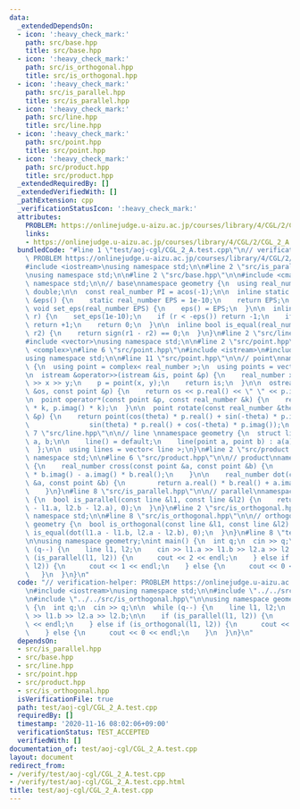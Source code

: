 ```yaml
---
data:
  _extendedDependsOn:
  - icon: ':heavy_check_mark:'
    path: src/base.hpp
    title: src/base.hpp
  - icon: ':heavy_check_mark:'
    path: src/is_orthogonal.hpp
    title: src/is_orthogonal.hpp
  - icon: ':heavy_check_mark:'
    path: src/is_parallel.hpp
    title: src/is_parallel.hpp
  - icon: ':heavy_check_mark:'
    path: src/line.hpp
    title: src/line.hpp
  - icon: ':heavy_check_mark:'
    path: src/point.hpp
    title: src/point.hpp
  - icon: ':heavy_check_mark:'
    path: src/product.hpp
    title: src/product.hpp
  _extendedRequiredBy: []
  _extendedVerifiedWith: []
  _pathExtension: cpp
  _verificationStatusIcon: ':heavy_check_mark:'
  attributes:
    PROBLEM: https://onlinejudge.u-aizu.ac.jp/courses/library/4/CGL/2/CGL_2_A
    links:
    - https://onlinejudge.u-aizu.ac.jp/courses/library/4/CGL/2/CGL_2_A
  bundledCode: "#line 1 \"test/aoj-cgl/CGL_2_A.test.cpp\"\n// verification-helper:\
    \ PROBLEM https://onlinejudge.u-aizu.ac.jp/courses/library/4/CGL/2/CGL_2_A\n\n\
    #include <iostream>\nusing namespace std;\n\n#line 2 \"src/is_parallel.hpp\"\n\
    \nusing namespace std;\n\n#line 2 \"src/base.hpp\"\n\n#include <cmath>\nusing\
    \ namespace std;\n\n// base\nnamespace geometry {\n  using real_number = long\
    \ double;\n\n  const real_number PI = acos(-1);\n\n  inline static real_number\
    \ &eps() {\n    static real_number EPS = 1e-10;\n    return EPS;\n  }\n\n  static\
    \ void set_eps(real_number EPS) {\n    eps() = EPS;\n  }\n\n  inline int sign(real_number\
    \ r) {\n    set_eps(1e-10);\n    if (r < -eps()) return -1;\n    if (r > +eps())\
    \ return +1;\n    return 0;\n  }\n\n  inline bool is_equal(real_number r1, real_number\
    \ r2) {\n    return sign(r1 - r2) == 0;\n  }\n}\n#line 2 \"src/line.hpp\"\n\n\
    #include <vector>\nusing namespace std;\n\n#line 2 \"src/point.hpp\"\n\n#include\
    \ <complex>\n#line 6 \"src/point.hpp\"\n#include <istream>\n#include <ostream>\n\
    using namespace std;\n\n#line 11 \"src/point.hpp\"\n\n// point\nnamespace geometry\
    \ {\n  using point = complex< real_number >;\n  using points = vector< point >;\n\
    \n  istream &operator>>(istream &is, point &p) {\n    real_number x, y;\n    is\
    \ >> x >> y;\n    p = point(x, y);\n    return is;\n  }\n\n  ostream &operator<<(ostream\
    \ &os, const point &p) {\n    return os << p.real() << \" \" << p.imag();\n  }\n\
    \n  point operator*(const point &p, const real_number &k) {\n    return point(p.real()\
    \ * k, p.imag() * k);\n  }\n\n  point rotate(const real_number &theta, const point\
    \ &p) {\n    return point(cos(theta) * p.real() + sin(-theta) * p.imag(),\n  \
    \               sin(theta) * p.real() + cos(-theta) * p.imag());\n  }\n}\n#line\
    \ 7 \"src/line.hpp\"\n\n// line \nnamespace geometry {\n  struct line {\n    point\
    \ a, b;\n\n    line() = default;\n    line(point a, point b) : a(a), b(b) {}\n\
    \  };\n\n  using lines = vector< line >;\n}\n#line 2 \"src/product.hpp\"\n\nusing\
    \ namespace std;\n\n#line 6 \"src/product.hpp\"\n\n// product\nnamespace geometry\
    \ {\n    real_number cross(const point &a, const point &b) {\n        return a.real()\
    \ * b.imag() - a.imag() * b.real();\n    }\n\n    real_number dot(const point\
    \ &a, const point &b) {\n        return a.real() * b.real() + a.imag() * b.imag();\n\
    \    }\n}\n#line 8 \"src/is_parallel.hpp\"\n\n// parallel\nnamespace geometry\
    \ {\n  bool is_parallel(const line &l1, const line &l2) {\n    return is_equal(cross(l1.b\
    \ - l1.a, l2.b - l2.a), 0);\n  }\n}\n#line 2 \"src/is_orthogonal.hpp\"\n\nusing\
    \ namespace std;\n\n#line 8 \"src/is_orthogonal.hpp\"\n\n// orthogonal\nnamespace\
    \ geometry {\n  bool is_orthogonal(const line &l1, const line &l2) {\n    return\
    \ is_equal(dot(l1.a - l1.b, l2.a - l2.b), 0);\n  }\n}\n#line 8 \"test/aoj-cgl/CGL_2_A.test.cpp\"\
    \n\nusing namespace geometry;\nint main() {\n  int q;\n  cin >> q;\n\n  while\
    \ (q--) {\n    line l1, l2;\n    cin >> l1.a >> l1.b >> l2.a >> l2.b;\n\n    if\
    \ (is_parallel(l1, l2)) {\n      cout << 2 << endl;\n    } else if (is_orthogonal(l1,\
    \ l2)) {\n      cout << 1 << endl;\n    } else {\n      cout << 0 << endl;\n \
    \   }\n  }\n}\n"
  code: "// verification-helper: PROBLEM https://onlinejudge.u-aizu.ac.jp/courses/library/4/CGL/2/CGL_2_A\n\
    \n#include <iostream>\nusing namespace std;\n\n#include \"../../src/is_parallel.hpp\"\
    \n#include \"../../src/is_orthogonal.hpp\"\n\nusing namespace geometry;\nint main()\
    \ {\n  int q;\n  cin >> q;\n\n  while (q--) {\n    line l1, l2;\n    cin >> l1.a\
    \ >> l1.b >> l2.a >> l2.b;\n\n    if (is_parallel(l1, l2)) {\n      cout << 2\
    \ << endl;\n    } else if (is_orthogonal(l1, l2)) {\n      cout << 1 << endl;\n\
    \    } else {\n      cout << 0 << endl;\n    }\n  }\n}\n"
  dependsOn:
  - src/is_parallel.hpp
  - src/base.hpp
  - src/line.hpp
  - src/point.hpp
  - src/product.hpp
  - src/is_orthogonal.hpp
  isVerificationFile: true
  path: test/aoj-cgl/CGL_2_A.test.cpp
  requiredBy: []
  timestamp: '2020-11-16 08:02:06+09:00'
  verificationStatus: TEST_ACCEPTED
  verifiedWith: []
documentation_of: test/aoj-cgl/CGL_2_A.test.cpp
layout: document
redirect_from:
- /verify/test/aoj-cgl/CGL_2_A.test.cpp
- /verify/test/aoj-cgl/CGL_2_A.test.cpp.html
title: test/aoj-cgl/CGL_2_A.test.cpp
---
```

